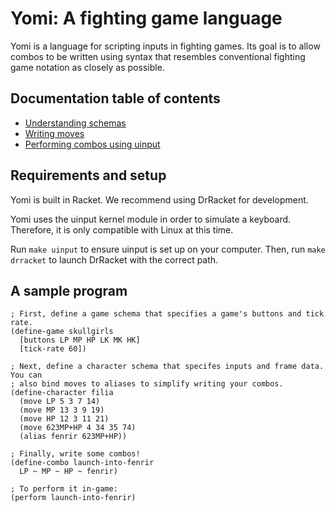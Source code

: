 # Yomi: A fighting game language

Yomi is a language for scripting inputs in fighting games. Its goal is to allow combos to be written using syntax that resembles conventional fighting game notation as closely as possible.


## Documentation table of contents
* [Understanding schemas](schemas.md)
* [Writing moves](moves.md)
* [Performing combos using uinput](uinput.md)


## Requirements and setup

Yomi is built in Racket. We recommend using DrRacket for development.

Yomi uses the uinput kernel module in order to simulate a keyboard. Therefore, it is only compatible with Linux at this time.

Run `make uinput` to ensure uinput is set up on your computer. Then, run `make drracket` to launch DrRacket with the correct path.


## A sample program

```racket
; First, define a game schema that specifies a game's buttons and tick rate.
(define-game skullgirls
  [buttons LP MP HP LK MK HK]
  [tick-rate 60])

; Next, define a character schema that specifes inputs and frame data. You can
; also bind moves to aliases to simplify writing your combos.
(define-character filia
  (move LP 5 3 7 14)
  (move MP 13 3 9 19)
  (move HP 12 3 11 21)
  (move 623MP+HP 4 34 35 74)
  (alias fenrir 623MP+HP))

; Finally, write some combos!
(define-combo launch-into-fenrir
  LP ~ MP ~ HP ~ fenrir)

; To perform it in-game:
(perform launch-into-fenrir)
```